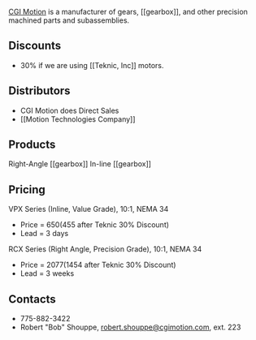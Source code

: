 [CGI Motion](http://www.cgimotion.com/) is a manufacturer of gears, [[gearbox]], and other precision machined parts and subassemblies.

## Discounts
* 30% if we are using [[Teknic, Inc]] motors.

## Distributors
* CGI Motion does Direct Sales
* [[Motion Technologies Company]]

## Products
Right-Angle [[gearbox]]
In-line [[gearbox]]

## Pricing
VPX Series (Inline, Value Grade), 10:1, NEMA 34
 * Price = $650 ($455 after Teknic 30% Discount)
 * Lead = 3 days

RCX Series (Right Angle, Precision Grade), 10:1, NEMA 34
 * Price = $2077 ($1454 after Teknic 30% Discount)
 * Lead = 3 weeks

## Contacts
* 775-882-3422
* Robert "Bob" Shouppe, robert.shouppe@cgimotion.com, ext. 223